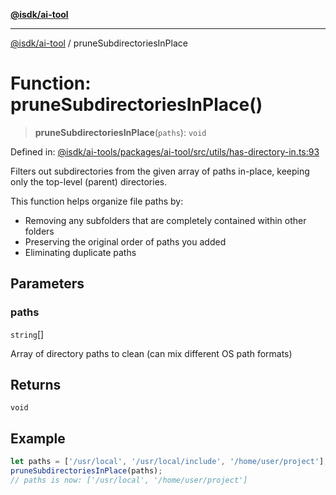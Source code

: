 [**@isdk/ai-tool**](../README.md)

***

[@isdk/ai-tool](../globals.md) / pruneSubdirectoriesInPlace

# Function: pruneSubdirectoriesInPlace()

> **pruneSubdirectoriesInPlace**(`paths`): `void`

Defined in: [@isdk/ai-tools/packages/ai-tool/src/utils/has-directory-in.ts:93](https://github.com/isdk/ai-tool.js/blob/d0765f898f217d97c57c6949502b4a7bef5dce5e/src/utils/has-directory-in.ts#L93)

Filters out subdirectories from the given array of paths in-place, keeping only the top-level (parent) directories.

This function helps organize file paths by:
* Removing any subfolders that are completely contained within other folders
* Preserving the original order of paths you added
* Eliminating duplicate paths

## Parameters

### paths

`string`[]

Array of directory paths to clean (can mix different OS path formats)

## Returns

`void`

## Example

```ts
let paths = ['/usr/local', '/usr/local/include', '/home/user/project'];
pruneSubdirectoriesInPlace(paths);
// paths is now: ['/usr/local', '/home/user/project']
```
